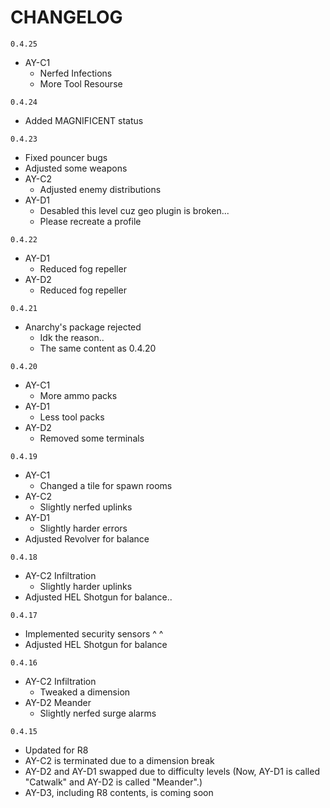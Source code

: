 # CHANGELOG

```0.4.25```

- AY-C1
  - Nerfed Infections
  - More Tool Resourse
  
```0.4.24```

- Added MAGNIFICENT status

```0.4.23```

- Fixed pouncer bugs
- Adjusted some weapons
- AY-C2
  - Adjusted enemy distributions
- AY-D1
  - Desabled this level cuz geo plugin is broken...
  - Please recreate a profile
  
```0.4.22```

- AY-D1
  - Reduced fog repeller
- AY-D2
  - Reduced fog repeller

```0.4.21```

- Anarchy's package rejected
  - Idk the reason..
  - The same content as 0.4.20

```0.4.20```

- AY-C1
  - More ammo packs
- AY-D1
  - Less tool packs
- AY-D2
  - Removed some terminals
  
```0.4.19```

- AY-C1
  - Changed a tile for spawn rooms
- AY-C2
  - Slightly nerfed uplinks
- AY-D1
  - Slightly harder errors
- Adjusted Revolver for balance

```0.4.18```

- AY-C2 Infiltration
  - Slightly harder uplinks
- Adjusted HEL Shotgun for balance..

```0.4.17```

- Implemented security sensors ^ ^
- Adjusted HEL Shotgun for balance

```0.4.16```

- AY-C2 Infiltration
  - Tweaked a dimension
- AY-D2 Meander
  - Slightly nerfed surge alarms

```0.4.15```

- Updated for R8
- AY-C2 is terminated due to a dimension break
- AY-D2 and AY-D1 swapped due to difficulty levels (Now, AY-D1 is called "Catwalk" and AY-D2 is called "Meander".)
- AY-D3, including R8 contents, is coming soon
